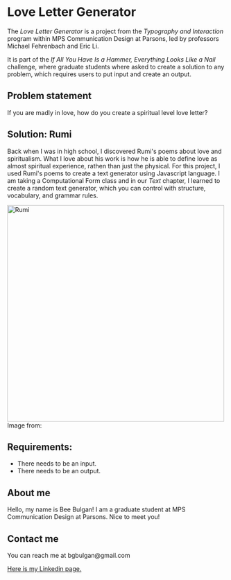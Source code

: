 <h1>Love Letter Generator</h1>
<p>
The <i>Love Letter Generator</i> is a project from the <i>Typography and Interaction</i> program within MPS Communication Design at Parsons, led by professors Michael Fehrenbach and Eric Li.</p>
<p>It is part of the <i>If All You Have Is a Hammer, Everything Looks Like a Nail</i> challenge, where graduate students where asked to create a solution to any problem, which requires users to put input and create an output. </p>
<h2>Problem statement</h2>
<p>If you are madly in love, how do you create a spiritual level love letter?</p>
<h2>Solution: Rumi</h2>
<p>Back when I was in high school, I discovered Rumi's poems about love and spiritualism. What I love about his work is how he is able to define love as almost spiritual experience, rathen than just the physical. For this project, I used Rumi's poems to create a text generator using Javascript language. I am taking a Computational Form class and in our <i>Text</i> chapter, I learned to create a random text generator, which you can control with structure, vocabulary, and grammar rules. </p>
<img width="500" alt="Rumi" src="https://github.com/user-attachments/assets/5fb23ec2-2b90-438e-a044-0dc62f222878" />
<label>Image from:</label>


<h2>Requirements:</h2>
<ul>
  <li>There needs to be an input.</li>
  <li>There needs to be an output.</li>
</ul>
<h2>About me</h2>
<p>Hello, my name is Bee Bulgan! I am a graduate student at MPS Communication Design at Parsons. Nice to meet you!</p>
<h2>Contact me</h2>
<p>You can reach me at bgbulgan@gmail.com</p>

<a href="https://www.linkedin.com/in/beeb/">Here is my Linkedin page.</a>
